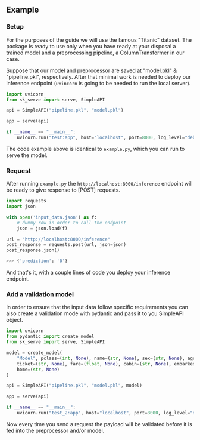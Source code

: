 ## Example

### Setup

For the purposes of the guide we will use the famous "Titanic" dataset. The package is ready to use only when you have ready at your disposal a trained model and a preprocessing pipeline, a ColumnTransformer in our case.

Suppose that our model and preprocessor are saved at "model.pkl" & "pipeline.pkl", respectively. After that minimal work is needed to deploy our inference endpoint (`uvincorn` is going to be needed to run the local server).

```python
import uvicorn
from sk_serve import serve, SimpleAPI

api = SimpleAPI("pipeline.pkl", "model.pkl")

app = serve(api)

if __name__ == "__main__":
    uvicorn.run("test:app", host="localhost", port=8000, log_level="debug", reload=True)
```

The code example above is identical to `example.py`, which you can run to serve the model.

### Request

After running `example.py` the `http://localhost:8000/inference` endpoint will be ready to give response to [POST] requests.

```python
import requests
import json

with open('input_data.json') as f:
    # dummy row in order to call the endpoint
    json = json.load(f)

url = "http://localhost:8000/inference"
post_response = requests.post(url, json=json)
post_response.json()

>>> {'prediction': '0'}
```

And that's it, with a couple lines of code you deploy your inference endpoint.

### Add a validation model

In order to ensure that the input data follow specific requirements you can also create a validation mode with pydantic and pass it to you SimpleAPI object.

```python
import uvicorn
from pydantic import create_model
from sk_serve import serve, SimpleAPI

model = create_model(
    "Model", pclass=(int, None), name=(str, None), sex=(str, None), age=(float, None), sibsp=(int, None), parch=(int, None),
    ticket=(str, None), fare=(float, None), cabin=(str, None), embarked=(str, None), boat=(int, None), body=(float, None),
    home=(str, None)
)

api = SimpleAPI("pipeline.pkl", "model.pkl", model)

app = serve(api)

if __name__ == "__main__":
    uvicorn.run("test_2:app", host="localhost", port=8000, log_level="debug", reload=True)
```

Now every time you send a request the payload will be validated before it is fed into the preprocessor and/or model.
